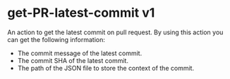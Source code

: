 # get-PR-latest-commit v1
An action to get the latest commit on pull request. By using this action you can get the following information: <BR/>
* The commit message of the latest commit.
* The commit SHA of the latest commit.
* The path of the JSON file to store the context of the commit.
